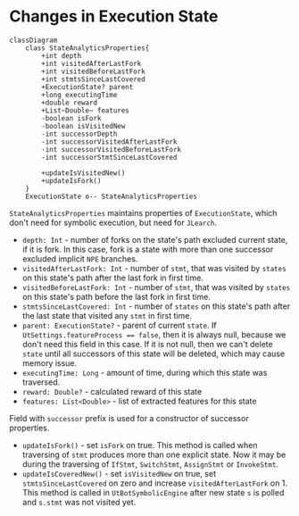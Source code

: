 # Changes in Execution State

```mermaid
classDiagram
    class StateAnalyticsProperties{
        +int depth
        +int visitedAfterLastFork
        +int visitedBeforeLastFork
        +int stmtsSinceLastCovered
        +ExecutionState? parent
        +long executingTime
        +double reward
        +List~Double~ features
        -boolean isFork
        -boolean isVisitedNew
        -int successorDepth
        -int successorVisitedAfterLastFork
        -int successorVisitedBeforeLastFork
        -int successorStmtSinceLastCovered
        
        +updateIsVisitedNew()
        +updateIsFork()
    }
    ExecutionState o-- StateAnalyticsProperties
```

`StateAnalyticsProperties` maintains properties of `ExecutionState`, which don't need for symbolic execution, but need for `JLearch`.

* `depth: Int` - number of forks on the state's path excluded current state, if it is fork. In this case, fork is a state with more than one successor excluded implicit `NPE` branches.
* `visitedAfterLastFork: Int` - number of `stmt`, that was visited by `states` on this state's path after the last fork in first time.
* `visitedBeforeLastFork: Int` - number of `stmt`, that was visited by `states` on this state's path before the last fork in first time.
* `stmtsSinceLastCovered: Int` - number of `states` on this state's path after the last state that visited any `stmt` in first time.
* `parent: ExecutionState?` - parent of current `state`. If `UtSettings.featureProcess == false`, then it is always null, because we don't need this field in this case. If it is not null, then we can't delete `state` until all successors of this state will be deleted, which may cause memory issue.
* `executingTime: Long` - amount of time, during which this state was traversed.
* `reward: Double?` - calculated reward of this state
* `features: List<Double>` - list of extracted features for this state

Field with `successor` prefix is used for a constructor of successor properties.

* `updateIsFork()` - set `isFork` on true. This method is called when traversing of `stmt` produces more than one explicit state. Now it may be during the traversing of `IfStmt`, `SwitchStmt`, `AssignStmt` or `InvokeStmt`.
* `updateIsCoveredNew()` - set `isVisitedNew` on true, set `stmtsSinceLastCovered` on zero and increase `visitedAfterLastFork` on 1. This method is called in `UtBotSymbolicEngine` after new state `s` is polled and `s.stmt` was not visited yet.
